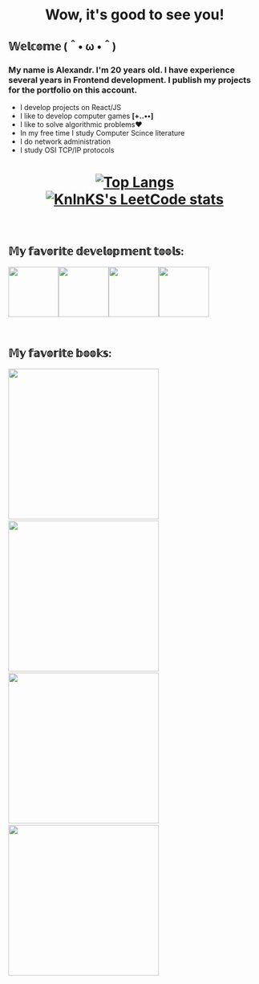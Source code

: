 

<h1 align="center"> 
 Wow, it's good to see you!
</h1>


<h2>𝕎𝕖𝕝𝕔𝕠𝕞𝕖 (＾• ω •＾)</h2>
<h3>My name is Alexandr. I'm 20 years old. I have experience several years in Frontend development. I publish my projects for the portfolio on this account.  </h3>
<ul>
 <li>I develop projects on React/JS</li>
 <li>I like to develop computer games  <b> [+..••] </b> </li>
 <li>I like to solve algorithmic problems❤</li>
 <li>In my free time I study Computer Scince literature</li>
 <li>I do network administration</li>
 <li>I study OSI TCP/IP protocols</li>
</ul>
<h1 align="center">
 
[![Top Langs](https://github-readme-stats.vercel.app/api/top-langs/?username=anuraghazra)](https://github.com/panchopensmart)
[![KnlnKS's LeetCode stats](https://leetcode-stats-six.vercel.app/api?username=panchopensmart&theme=dark)](https://leetcode.com/panchopensmart/) 

</h1>

<br />

<h2>𝕄𝕪 𝕗𝕒𝕧𝕠𝕣𝕚𝕥𝕖 𝕕𝕖𝕧𝕖𝕝𝕠𝕡𝕞𝕖𝕟𝕥 𝕥𝕠𝕠𝕝𝕤:</h2>
<p><a href="https://www.jetbrains.com/phpstorm/"><img src="https://media.giphy.com/media/TuGVzbywNqfOpw1VWi/giphy.gif" width="100"/></a><a href="https://www.figma.com"><img src="https://media.giphy.com/media/GFGDHw67eO1snrEqfY/giphy.gif" width="100"/></a><a href="https://www.mozilla.org/ru/firefox/developer/"><img src="https://media.giphy.com/media/L6NdhUFd5GBigmt3eF/giphy.gif" width="100"/></a><a href="https://www.adobe.com/ru/products/illustrator.html"><img src="https://media.giphy.com/media/tH16KZtl30ZO2RRH6T/giphy.gif" width="100"/></a></p>

<br/>


<h2>𝕄𝕪 𝕗𝕒𝕧𝕠𝕣𝕚𝕥𝕖 𝕓𝕠𝕠𝕜𝕤:</h2>
<p><a href="https://www.jetbrains.com/phpstorm/"><img src="https://avatars.mds.yandex.net/get-mpic/7660527/img_id6590246081316973856.jpeg/orig" height="300"/></a>
&nbsp; &nbsp;
<a href="https://www.figma.com"><img src="https://avatars.mds.yandex.net/get-mpic/6263631/img_id663488737416869516.jpeg/orig" height="300"/></a>
&nbsp; &nbsp;
<a href="https://www.mozilla.org/ru/firefox/developer/"><img src="https://cdn1.ozone.ru/s3/multimedia-1/wc1000/6102335545.jpg" height="300"/></a>
&nbsp; &nbsp;
<a href="https://www.adobe.com/ru/products/illustrator.html"><img src="https://img3.labirint.ru/rc/6e371d8d2e44c8642b5cd69bb5cbe564/363x561q80/books71/704017/cover.jpg?1561541156" height="300"/></a></p>


